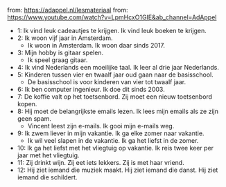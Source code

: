from: https://adappel.nl/lesmateriaal
from: https://www.youtube.com/watch?v=LpmHcxO1GIE&ab_channel=AdAppel

- 1: Ik vind leuk cadeautjes te krijgen. Ik vind leuk boeken te krijgen.
- 2: Ik woon vijf jaar in Amsterdam.
  - Ik woon in Amsterdam. Ik woon daar sinds 2017.
- 3: Mijn hobby is gitaar spelen.
  - Ik speel graag gitaar.
- 4: Ik vind Nederlands een moeilijke taal. Ik leer al drie jaar Nederlands.
- 5: Kinderen tussen vier en twaalf jaar oud gaan naar de basisschool.
  - De basisschool is voor kinderen van vier tot twaalf jaar.
- 6: Ik ben computer ingenieur. Ik doe dit sinds 2003.
- 7: De koffie valt op het toetsenbord. Zij moet een nieuw toetsenbord kopen.
- 8: Hij moet de belangrijkste emails lezen. Ik lees mijn emails als ze zijn geen spam.
  - Vincent leest zijn e-mails. Ik gooi mijn e-mails weg.
- 9: Ik zwem liever in mijn vakantie. Ik ga elke zomer naar vakantie.
  - Ik wil veel slapen in de vakantie. Ik ga het liefst in de zomer.
- 10: Ik ga het liefst met het vliegtuig op vakantie. Ik reis twee keer per jaar met het vliegtuig.
- 11: Zij drinkt wijn. Zij eet iets lekkers. Zij is met haar vriend.
- 12: Hij ziet iemand die muziek maakt. Hij ziet iemand die danst. Hij ziet iemand die schildert.
